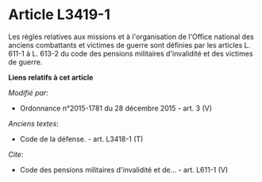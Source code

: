 # Article L3419-1

Les règles relatives aux missions et à l'organisation de l'Office national des anciens combattants et victimes de guerre sont
définies par les articles L. 611-1 à L. 613-2 du code des pensions militaires d'invalidité et des victimes de guerre.

**Liens relatifs à cet article**

_Modifié par_:

  - Ordonnance n°2015-1781 du 28 décembre 2015 - art. 3 (V)

_Anciens textes_:

  - Code de la défense. - art. L3418-1 (T)

_Cite_:

  - Code des pensions militaires d'invalidité et de... - art. L611-1 (V)
